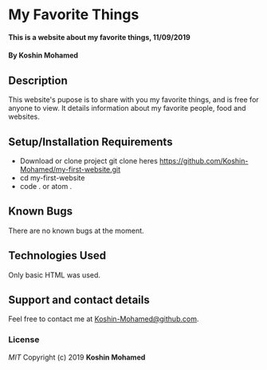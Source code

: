 # My Favorite Things

#### This is a website about my favorite things, 11/09/2019

#### By **Koshin Mohamed**

## Description

This website's pupose is to share with you my favorite things, and is free for anyone to view. It details information about my favorite people, food and websites.

## Setup/Installation Requirements

- Download or clone project git clone heres https://github.com/Koshin-Mohamed/my-first-website.git
- cd my-first-website
- code . or atom .

## Known Bugs

There are no known bugs at the moment.

## Technologies Used

Only basic HTML was used.

## Support and contact details

Feel free to contact me at Koshin-Mohamed@github.com.

### License

_MIT_
Copyright (c) 2019 **Koshin Mohamed**
